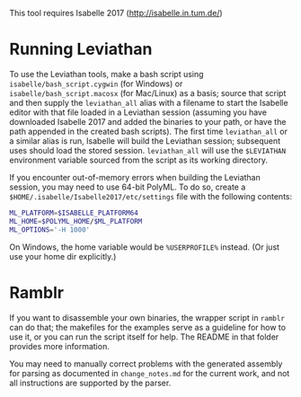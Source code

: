 This tool requires Isabelle 2017 (http://isabelle.in.tum.de/)

# Running Leviathan
To use the Leviathan tools, make a bash script using `isabelle/bash_script.cygwin` (for Windows) or `isabelle/bash_script.macosx` (for Mac/Linux) as a basis; source that script and then supply the `leviathan_all` alias with a filename to start the Isabelle editor with that file loaded in a Leviathan session (assuming you have downloaded Isabelle 2017 and added the binaries to your path, or have the path appended in the created bash scripts). The first time `leviathan_all` or a similar alias is run, Isabelle will build the Leviathan session; subsequent uses should load the stored session.
`leviathan_all` will use the `$LEVIATHAN` environment variable sourced from the script as its working directory.

If you encounter out-of-memory errors when building the Leviathan session, you may need to use 64-bit PolyML. To do so, create a `$HOME/.isabelle/Isabelle2017/etc/settings` file with the following contents:

```bash
ML_PLATFORM=$ISABELLE_PLATFORM64
ML_HOME=$POLYML_HOME/$ML_PLATFORM
ML_OPTIONS='-H 1000'
```

On Windows, the home variable would be `%USERPROFILE%` instead. (Or just use your home dir explicitly.)

# Ramblr
If you want to disassemble your own binaries, the wrapper script in `ramblr` can do that; the makefiles for the examples serve as a guideline for how to use it, or you can run the script itself for help. The README in that folder provides more information.

You may need to manually correct problems with the generated assembly for parsing
as documented in `change_notes.md` for the current work,
and not all instructions are supported by the parser.

